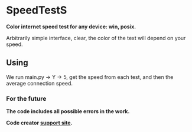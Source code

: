 # SpeedTestS

**Color internet speed test for any device: 
win, posix.**

Arbitrarily simple interface, clear, the color
of the text will depend on your speed.

## Using

We run main.py -> Y -> 5, get the speed from 
each test, and then the average connection speed.


### For the future
**The code includes all possible errors in the work.**

**Code creator [support site](http://donatello.to/DepyXa/).**
